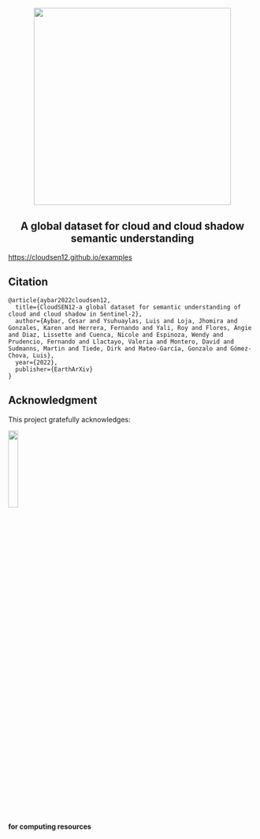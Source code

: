 <h1 align="center">
  <br>
  <img src=https://user-images.githubusercontent.com/54723897/113879941-4e1af480-97bb-11eb-83f3-e0ec8772b7c4.gif width=400px>
  <br>    
</h1>

<h2 align="center">A global dataset for cloud and cloud shadow semantic understanding</h2>

https://cloudsen12.github.io/examples

## Citation 

```
@article{aybar2022cloudsen12,
  title={CloudSEN12-a global dataset for semantic understanding of cloud and cloud shadow in Sentinel-2},
  author={Aybar, Cesar and Ysuhuaylas, Luis and Loja, Jhomira and Gonzales, Karen and Herrera, Fernando and Yali, Roy and Flores, Angie and Diaz, Lissette and Cuenca, Nicole and Espinoza, Wendy and Prudencio, Fernando and Llactayo, Valeria and Montero, David and Sudmanns, Martin and Tiede, Dirk and Mateo-García, Gonzalo and Gómez-Chova, Luis},
  year={2022},
  publisher={EarthArXiv}
}
```
	
## Acknowledgment

This project gratefully acknowledges:

<img src=https://user-images.githubusercontent.com/16768318/153642319-9bb91ef6-a400-47ff-a080-9b4406390153.svg width=20%>

**for computing resources**
